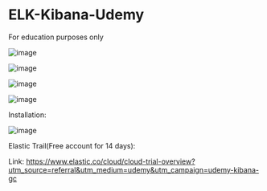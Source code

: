 # ELK-Kibana-Udemy
For education purposes only

![image](https://github.com/user-attachments/assets/e370755b-250f-42ca-944c-d03d49651c98)

![image](https://github.com/user-attachments/assets/91eb1ebe-5e1d-42fe-b607-545456060b7d)

![image](https://github.com/user-attachments/assets/2229c1f3-5f7f-4bcd-8332-7760636643d9)

![image](https://github.com/user-attachments/assets/aacf7cae-1628-4ea3-bbc5-d2f6aceb337f)

Installation:

![image](https://github.com/user-attachments/assets/9e3d228c-b5a2-4443-bf5d-66f53a288322)

Elastic Trail(Free account for 14 days):

Link: https://www.elastic.co/cloud/cloud-trial-overview?utm_source=referral&utm_medium=udemy&utm_campaign=udemy-kibana-gc


